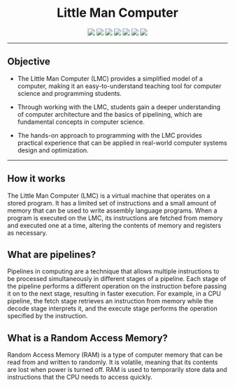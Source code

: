 <h1 align="center"> Little Man Computer </h1>

<div align="center">
  <img src="https://img.shields.io/badge/Version-0.6-303060"/>
  <img src="https://img.shields.io/badge/Status-Under%20Development-9cf"/>
  <img src="https://img.shields.io/badge/Chrome-Suported-green"/>
  <img src="https://img.shields.io/badge/Safari-Suported-green"/>
  <img src="https://img.shields.io/badge/Firefox-Not%20Suported-red"/>
  <img src="https://img.shields.io/badge/Mobile-Not%20Suported-red"/>
  <img src="https://img.shields.io/badge/Edge-Under%20Development-yellow"/>
 </div>

---
## Objective

* The Little Man Computer (LMC) provides a simplified model of a computer, making it an easy-to-understand teaching tool for computer science and programming students.

* Through working with the LMC, students gain a deeper understanding of computer architecture and the basics of pipelining, which are fundamental concepts in computer science.

* The hands-on approach to programming with the LMC provides practical experience that can be applied in real-world computer systems design and optimization.

---
## How it works

The Little Man Computer (LMC) is a virtual machine that operates on a stored program. It has a limited set of instructions and a small amount of memory that can be used to write assembly language programs. When a program is executed on the LMC, its instructions are fetched from memory and executed one at a time, altering the contents of memory and registers as necessary.

## What are pipelines? 

Pipelines in computing are a technique that allows multiple instructions to be processed simultaneously in different stages of a pipeline.
Each stage of the pipeline performs a different operation on the instruction before passing it on to the next stage, resulting in faster execution.
For example, in a CPU pipeline, the fetch stage retrieves an instruction from memory while the decode stage interprets it, and the execute stage performs the operation specified by the instruction.

## What is a Random Access Memory?

Random Access Memory (RAM) is a type of computer memory that can be read from and written to randomly.
It is volatile, meaning that its contents are lost when power is turned off.
RAM is used to temporarily store data and instructions that the CPU needs to access quickly.

